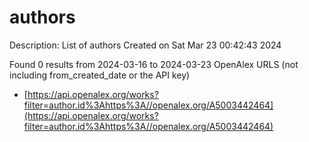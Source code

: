 # authors
Description: List of authors
Created on Sat Mar 23 00:42:43 2024

Found 0 results from 2024-03-16 to 2024-03-23
OpenAlex URLS (not including from_created_date or the API key)
- [https://api.openalex.org/works?filter=author.id%3Ahttps%3A//openalex.org/A5003442464](https://api.openalex.org/works?filter=author.id%3Ahttps%3A//openalex.org/A5003442464)

